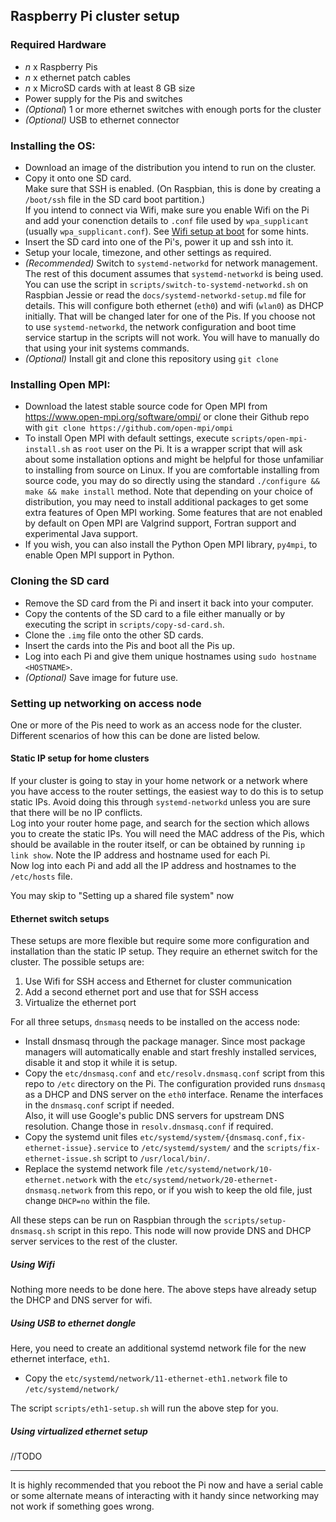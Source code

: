 ## Raspberry Pi cluster setup

### Required Hardware

* *n* x Raspberry Pis
* *n* x ethernet patch cables
* *n* x MicroSD cards with at least 8 GB size
* Power supply for the Pis and switches
* *(Optional*) 1 or more ethernet switches with enough ports for the cluster
* *(Optional)* USB to ethernet connector

### Installing the OS:

* Download an image of the distribution you intend to run on the cluster.
* Copy it onto one SD card.  
  Make sure that SSH is enabled. (On Raspbian, this is done by creating a `/boot/ssh` file in the SD card boot partition.)  
  If you intend to connect via Wifi, make sure you enable Wifi on the Pi
  and add your conenction details to `.conf` file used by `wpa_supplicant` (usually `wpa_supplicant.conf`). See [Wifi setup at boot](./wifi-setup.md) for some hints.
* Insert the SD card into one of the Pi's, power it up and ssh into it.
* Setup your locale, timezone, and other settings as required.
* *(Recommended)* Switch to `systemd-networkd` for network management. The rest of this document assumes that `systemd-networkd` is being used. You can use the script in `scripts/switch-to-systemd-networkd.sh` on Raspbian Jessie or read the `docs/systemd-networkd-setup.md` file for details. This will configure both ethernet (`eth0`) and wifi (`wlan0`) as DHCP initially. That will be changed later for one of the Pis. If you choose not to use `systemd-networkd`, the network configuration and boot time service startup in the scripts will not work. You will have to manually do that using your init systems commands.
* *(Optional)* Install git and clone this repository using `git clone`

### Installing Open MPI:

* Download the latest stable source code for Open MPI from https://www.open-mpi.org/software/ompi/ or clone their Github repo with `git clone https://github.com/open-mpi/ompi`
* To install Open MPI with default settings, execute `scripts/open-mpi-install.sh` as `root` user on the Pi. It is a wrapper script that will ask about some installation options and might be helpful for those unfamiliar to installing from source on Linux. If you are comfortable installing from source code, you may do so directly using the standard `./configure && make && make install` method. Note that depending on your choice of distribution, you may need to install additional packages to get some extra features of Open MPI working. Some features that are not enabled by default on Open MPI are Valgrind support, Fortran support and experimental Java support.
* If you wish, you can also install the Python Open MPI library, `py4mpi`, to enable Open MPI support in Python.

### Cloning the SD card

* Remove the SD card from the Pi and insert it back into your computer.
* Copy the contents of the SD card to a file either manually or by executing the script in `scripts/copy-sd-card.sh`.
* Clone the `.img` file onto the other SD cards.
* Insert the cards into the Pis and boot all the Pis up.
* Log into each Pi and give them unique hostnames using `sudo hostname <HOSTNAME>`.
* *(Optional)* Save image for future use.

### Setting up networking on access node

One or more of the Pis need to work as an access node for the cluster. Different scenarios of how this can be done are listed below.

#### Static IP setup for home clusters

If your cluster is going to stay in your home network or a network where you have access to the router settings, the easiest way to do this is to setup static IPs. Avoid doing this through `systemd-networkd` unless you are sure that there will be no IP conflicts.  
Log into your router home page, and search for the section which allows you to create the static IPs. You will need the MAC address of the Pis, which should be available in the router itself, or can be obtained by running `ip link show`. Note the IP address and hostname used for each Pi.  
Now log into each Pi and add all the IP address and hostnames to the `/etc/hosts` file.

You may skip to "Setting up a shared file system" now

#### Ethernet switch setups

These setups are more flexible but require some more configuration and installation than the static IP setup. They require an ethernet switch for the cluster. The possible setups are:

1. Use Wifi for SSH access and Ethernet for cluster communication
2. Add a second ethernet port and use that for SSH access
3. Virtualize the ethernet port

For all three setups, `dnsmasq` needs to be installed on the access node:

* Install dnsmasq through the package manager. Since most package managers will automatically enable and start freshly installed services, disable it and stop it while it is setup.
* Copy the `etc/dnsmasq.conf` and `etc/resolv.dnsmasq.conf` script from this repo to `/etc` directory on the Pi. The configuration provided runs `dnsmasq` as a DHCP and DNS server on the `eth0` interface. Rename the interfaces in the `dnsmasq.conf` script if needed.  
Also, it will use Google's public DNS servers for upstream DNS resolution. Change those in `resolv.dnsmasq.conf` if required.
* Copy the systemd unit files `etc/systemd/system/{dnsmasq.conf,fix-ethernet-issue}.service` to `/etc/systemd/system/` and the `scripts/fix-ethernet-issue.sh` script to `/usr/local/bin/`.
* Replace the systemd network file `/etc/systemd/network/10-ethernet.network` with the `etc/systemd/network/20-ethernet-dnsmasq.network` from this repo, or if you wish to keep the old file, just change `DHCP=no` within the file.

All these steps can be run on Raspbian through the `scripts/setup-dnsmasq.sh` script in this repo. This node will now provide DNS and DHCP server services to the rest of the cluster.

##### Using Wifi

Nothing more needs to be done here. The above steps have already setup the DHCP and DNS server for wifi.

##### Using USB to ethernet dongle

Here, you need to create an additional systemd network file for the new ethernet interface, `eth1`.

* Copy the `etc/systemd/network/11-ethernet-eth1.network` file to `/etc/systemd/network/`

The script `scripts/eth1-setup.sh` will run the above step for you.

##### Using virtualized ethernet setup

//TODO

<hr />

It is highly recommended that you reboot the Pi now and have a serial cable or some alternate means of interacting with it handy since networking may not work if something goes wrong.